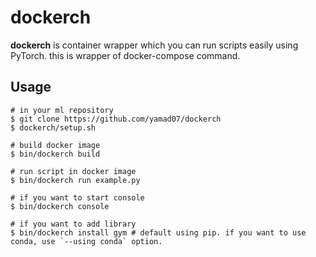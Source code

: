 # dockerch
**dockerch** is container wrapper which you can run scripts easily using PyTorch.
this is wrapper of docker-compose command.

## Usage
```
# in your ml repository
$ git clone https://github.com/yamad07/dockerch
$ dockerch/setup.sh

# build docker image
$ bin/dockerch build

# run script in docker image
$ bin/dockerch run example.py

# if you want to start console
$ bin/dockerch console

# if you want to add library
$ bin/dockerch install gym # default using pip. if you want to use conda, use `--using conda` option.
```
